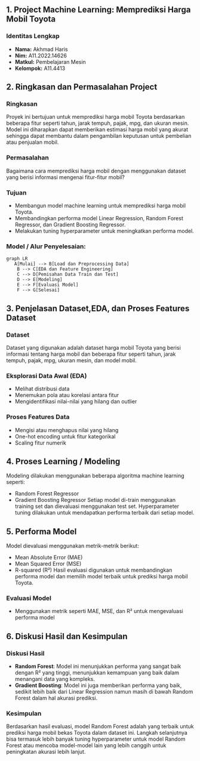 ## 1. Project Machine Learning: Memprediksi Harga Mobil Toyota

### Identitas Lengkap
- **Nama:** Akhmad Haris
- **Nim:** A11.2022.14626
- **Matkul:** Pembelajaran Mesin 
- **Kelompok:** A11.4413

## 2. Ringkasan dan Permasalahan Project

### Ringkasan
Proyek ini bertujuan untuk memprediksi harga mobil Toyota berdasarkan beberapa fitur seperti tahun, jarak tempuh, pajak, mpg, dan ukuran mesin. Model ini diharapkan dapat memberikan estimasi harga mobil yang akurat sehingga dapat membantu dalam pengambilan keputusan untuk pembelian atau penjualan mobil.

### Permasalahan
Bagaimana cara memprediksi harga mobil dengan menggunakan dataset yang berisi informasi mengenai fitur-fitur mobil?

### Tujuan
- Membangun model machine learning untuk memprediksi harga mobil Toyota.
- Membandingkan performa model Linear Regression, Random Forest Regressor, dan Gradient Boosting Regressor.
- Melakukan tuning hyperparameter untuk meningkatkan performa model.

### Model / Alur Penyelesaian:

```mermaid
graph LR
   A[Mulai] --> B[Load dan Preprocessing Data]
    B --> C[EDA dan Feature Engineering]
    C --> D[Pemisahan Data Train dan Test]
    D --> E[Modeling]
    E --> F[Evaluasi Model]
    F --> G[Selesai]
```

## 3. Penjelasan Dataset,EDA, dan Proses Features Dataset 

### Dataset
Dataset yang digunakan adalah dataset harga mobil Toyota yang berisi informasi tentang harga mobil dan beberapa fitur seperti tahun, jarak tempuh, pajak, mpg, ukuran mesin, dan model mobil.

### Eksplorasi Data Awal (EDA)
- Melihat distribusi data
- Menemukan pola atau korelasi antara fitur
- Mengidentifikasi nilai-nilai yang hilang dan outlier


### Proses Features Data
- Mengisi atau menghapus nilai yang hilang
- One-hot encoding untuk fitur kategorikal
- Scaling fitur numerik

## 4. Proses Learning / Modeling
Modeling dilakukan menggunakan beberapa algoritma machine learning seperti:
- Random Forest Regressor
- Gradient Boosting Regressor
Setiap model di-train menggunakan training set dan dievaluasi menggunakan test set. Hyperparameter tuning dilakukan untuk mendapatkan performa terbaik dari setiap model.

## 5. Performa Model
Model dievaluasi menggunakan metrik-metrik berikut:

- Mean Absolute Error (MAE)
- Mean Squared Error (MSE)
- R-squared (R²)
Hasil evaluasi digunakan untuk membandingkan performa model dan memilih model terbaik untuk prediksi harga mobil Toyota.

### Evaluasi Model
- Menggunakan metrik seperti MAE, MSE, dan R² untuk mengevaluasi performa model

## 6. Diskusi Hasil dan Kesimpulan

### Diskusi Hasil
- **Random Forest**: Model ini menunjukkan performa yang sangat baik dengan R² yang tinggi, menunjukkan kemampuan yang baik dalam menangani data yang kompleks.
- **Gradient Boosting**: Model ini juga memberikan performa yang baik, sedikit lebih baik dari Linear Regression namun masih di bawah Random Forest dalam hal akurasi prediksi.

### Kesimpulan
Berdasarkan hasil evaluasi, model Random Forest adalah yang terbaik untuk prediksi harga mobil bekas Toyota dalam dataset ini. Langkah selanjutnya bisa termasuk lebih banyak tuning hyperparameter untuk model Random Forest atau mencoba model-model lain yang lebih canggih untuk peningkatan akurasi lebih lanjut.
